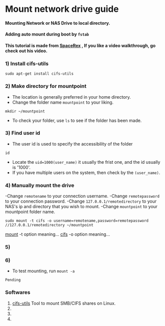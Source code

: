 # Mount network drive guide
#### Mounting Network or NAS Drive to local directory.
#### Adding auto mount during boot by ```fstab```
#### This tutorial is made from [SpaceRex](https://youtu.be/RIS482WvbM4) , If you like a video walkthrough, go check out his video.

### 1) Install cifs-utils
```
sudo apt-get install cifs-utils
```

### 2) Make directory for mountpoint
- The location is generally preferred in your home directory.
- Change the folder name ```mountpoint``` to your liking.
```
mkdir ~/mountpoint
```
- To check your folder, use ```ls``` to see if the folder has been made.

### 3) Find user id 
- The user id is used to specify the accessibility of the folder
```
id
```
- Locate the ```uid=1000(user_name)``` it usually the frist one, and the id usually is '1000'.
- If you have multiple users on the system, then check by the ```(user_name)```.

### 4) Manually mount the drive
-Change ```remotename``` to your connection username.
-Change ```remotepassword``` to your connection password.
-Change ```127.0.0.1/remotedirectory``` to your NAS's ip and directory that you wish to mount.
-Change ```mountpoint``` to your mountpoint folder name.

```
sudo mount -t cifs -o username=remotename,password=remotepassword //127.0.0.1/remotedirectory ~/mountpoint
```
[mount](#) -t option meaning...
[cifs](#) -o option meaning...

### 5) 

### 6) 

- To test mounting, run ```mount -a```

```
Pending
```

### Softwares
1. [cifs-utils](https://wiki.samba.org/index.php/LinuxCIFS_utils) Tool to mount SMB/CIFS shares on Linux.
2. 
3. 
4. 
